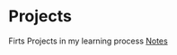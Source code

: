 # Projects
Firts Projects in my learning process
[Notes](https://github.com/NilBiescas/Projects/edit/main/README.md)
